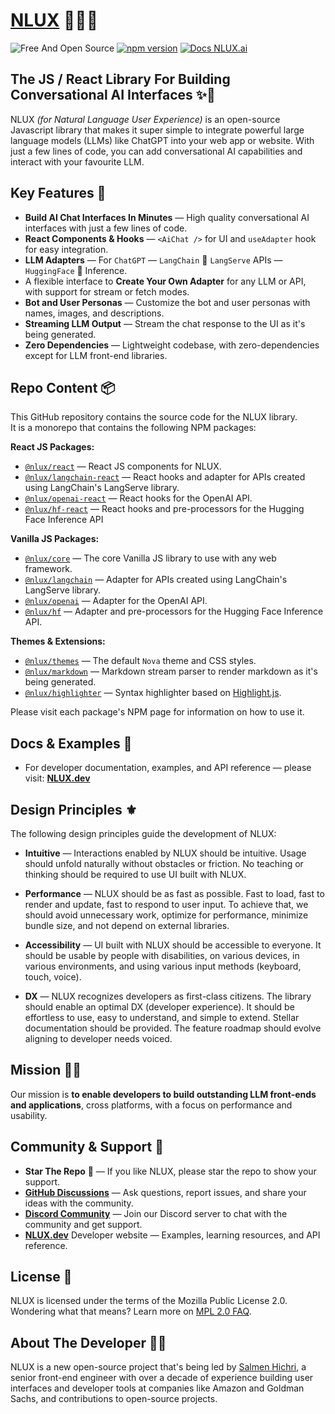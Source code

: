 # [NLUX](https://nlux.ai) 🌲✨💬

![Free And Open Source](https://img.shields.io/badge/Free%20%26%20Open%20Source-%2348c342) [![npm version](https://badge.fury.io/js/@nlux%2Freact.svg)](https://www.npmjs.com/package/@nlux/react) [![Docs NLUX.ai](https://img.shields.io/badge/Docs_Website-NLUX.dev-%23fa896b)](https://nlux.dev)

## The JS / React Library For Building Conversational AI Interfaces ✨💬

NLUX _(for Natural Language User Experience)_ is an open-source Javascript library that makes it super simple to
integrate
powerful large language models (LLMs) like ChatGPT into your web app or website. With just a few lines of code, you
can add conversational AI capabilities and interact with your favourite LLM.

## Key Features 🌟

* **Build AI Chat Interfaces In Minutes** ― High quality conversational AI interfaces with just a few lines of code.
* **React Components & Hooks** ― `<AiChat />` for UI and `useAdapter` hook for easy integration.
* **LLM Adapters** ― For `ChatGPT` ― `LangChain` 🦜 `LangServe` APIs ― `HuggingFace` 🤗 Inference.
* A flexible interface to **Create Your Own Adapter** for any LLM or API, with support for stream or fetch modes.
* **Bot and User Personas** ― Customize the bot and user personas with names, images, and descriptions.
* **Streaming LLM Output** ― Stream the chat response to the UI as it's being generated.
* **Zero Dependencies** ― Lightweight codebase, with zero-dependencies except for LLM front-end libraries.

## Repo Content 📦

This GitHub repository contains the source code for the NLUX library.<br />
It is a monorepo that contains the following NPM packages:

**React JS Packages:**

* [`@nlux/react`](https://www.npmjs.com/package/@nlux/react) ― React JS components for NLUX.
* [`@nlux/langchain-react`](https://www.npmjs.com/package/@nlux/langchain-react) ― React hooks and adapter for APIs
  created using LangChain's LangServe library.
* [`@nlux/openai-react`](https://www.npmjs.com/package/@nlux/openai-react) ― React hooks for the OpenAI API.
* [`@nlux/hf-react`](https://www.npmjs.com/package/@nlux/hf-react) ― React hooks and pre-processors for the Hugging Face
  Inference API

**Vanilla JS Packages:**

* [`@nlux/core`](https://www.npmjs.com/package/@nlux/core) ― The core Vanilla JS library to use with any web framework.
* [`@nlux/langchain`](https://www.npmjs.com/package/@nlux/langchain) ― Adapter for APIs created using LangChain's
  LangServe library.
* [`@nlux/openai`](https://www.npmjs.com/package/@nlux/openai) ― Adapter for the OpenAI API.
* [`@nlux/hf`](https://www.npmjs.com/package/@nlux/hf) ― Adapter and pre-processors for the Hugging Face Inference API.

**Themes & Extensions:**

* [`@nlux/themes`](https://www.npmjs.com/package/@nlux/themes) ― The default `Nova` theme and CSS styles.
* [`@nlux/markdown`](https://www.npmjs.com/package/@nlux/markdown) ― Markdown stream parser to render
  markdown as it's being generated.
* [`@nlux/highlighter`](https://www.npmjs.com/package/@nlux/highlighter) ― Syntax highlighter based on
  [Highlight.js](https://highlightjs.org/).

Please visit each package's NPM page for information on how to use it.

## Docs & Examples 🤩

* For developer documentation, examples, and API reference ― please visit: **[NLUX.dev](https://nlux.dev/)**

## Design Principles ⚜️

The following design principles guide the development of NLUX:

* **Intuitive** ― Interactions enabled by NLUX should be intuitive.
  Usage should unfold naturally without obstacles or friction. No teaching or thinking
  should be required to use UI built with NLUX.

* **Performance** ― NLUX should be as fast as possible. Fast to load, fast to render
  and update, fast to respond to user input. To achieve that, we should avoid unnecessary
  work, optimize for performance, minimize bundle size, and not depend on external libraries.

* **Accessibility** ― UI built with NLUX should be accessible to everyone. It should be usable
  by people with disabilities, on various devices, in various environments, and using various
  input methods (keyboard, touch, voice).

* **DX** ― NLUX recognizes developers as first-class citizens. The library should enable an
  optimal DX (developer experience). It should be effortless to use, easy to understand, and
  simple to extend. Stellar documentation should be provided. The feature roadmap should evolve
  aligning to developer needs voiced.

## Mission 👨‍🚀

Our mission is **to enable developers to build outstanding LLM front-ends and applications**,
cross platforms, with a focus on performance and usability.

## Community & Support 🙏

* **Star The Repo** 🌟 ― If you like NLUX, please star the repo to show your support.
* **[GitHub Discussions](https://github.com/nluxai/nlux/discussions)** ― Ask questions, report issues, and share your
  ideas with the community.
* **[Discord Community](https://discord.gg/VY4TDaf4)** ― Join our Discord server to chat with the community and get
  support.
* **[NLUX.dev](https://nlux.ai/)** Developer website ― Examples, learning resources, and API reference.

## License 📃

NLUX is licensed under the terms of the Mozilla Public License 2.0.<br />
Wondering what that means? Learn more on [MPL 2.0 FAQ](https://www.mozilla.org/en-US/MPL/2.0/FAQ/).

## About The Developer 👨‍💻

NLUX is a new open-source project that's being led by [Salmen Hichri](https://github.com/salmenus), a senior front-end
engineer with over a decade of experience building user interfaces and developer
tools at companies like Amazon and Goldman Sachs, and contributions to open-source projects.

